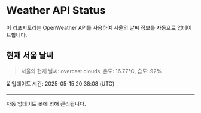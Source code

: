 
# Weather API Status

이 리포지토리는 OpenWeather API를 사용하여 서울의 날씨 정보를 자동으로 업데이트합니다.

## 현재 서울 날씨
> 서울의 현재 날씨: overcast clouds, 온도: 16.77°C, 습도: 92%

⏳ 업데이트 시간: 2025-05-15 20:38:08 (UTC)

---
자동 업데이트 봇에 의해 관리됩니다.
